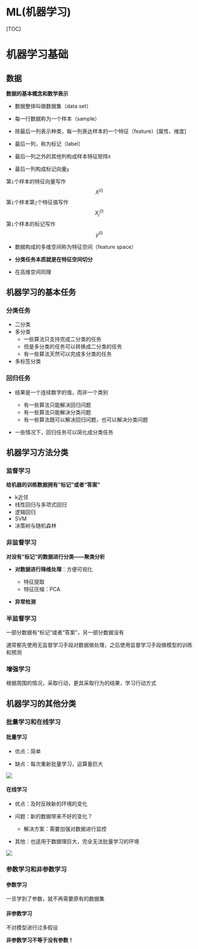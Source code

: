 # ML(机器学习)

[TOC]



# 机器学习基础

## 数据

**数据的基本概念和数学表示**

- 数据整体叫做数据集（data set）
- 每一行数据称为一个样本（sample）
- 除最后一列表示种类，每一列表达样本的一个特征（feature）[属性、维度]
- 最后一列，称为标记（label）



- 最后一列之外的其他列构成样本特征矩阵`X`
- 最后一列构成标记向量`y`





第`i`个样本的特征向量写作
$$
X^{(i)}
$$
第`i`个样本第`j`个特征值写作
$$
X^{(i)}_{j}
$$
第`i`个样本的标记写作
$$
y^{(i)}
$$


- 数据构成的多维空间称为特征空间（feature space）

-  **分类任务本质就是在特征空间切分**
- 在高维空间同理



## 机器学习的基本任务

### 分类任务

- 二分类
- 多分类
  - 一些算法只支持完成二分类的任务
  - 但是多分类的任务可以转换成二分类的任务
  - 有一些算法天然可以完成多分类的任务
- 多标签分类

### 回归任务

- 结果是一个连续数字的值，而非一个类别
  - 有一些算法只能解决回归问题
  - 有一些算法只能解决分类问题
  - 有一些算法既可以解决回归问题，也可以解决分类问题

- 一些情况下，回归任务可以简化成分类任务



## 机器学习方法分类

### 监督学习

**给机器的训练数据拥有“标记”或者“答案”**

- k近邻
- 线性回归与多项式回归
- 逻辑回归
- SVM
- 决策树与随机森林

### 非监督学习

**对没有“标记”的数据进行分类——聚类分析**

- **对数据进行降维处理**：方便可视化
  - 特征提取
  - 特征压缩：PCA

- **异常检测**

### 半监督学习

一部分数据有“标记”或者“答案”，另一部分数据没有

通常都先使用无监督学习手段对数据做处理，之后使用监督学习手段做模型的训练和预测

### 增强学习

根据周围的情况，采取行动，更具采取行为的结果，学习行动方式



## 机器学习的其他分类

### 批量学习和在线学习

#### 批量学习

- 优点：简单

- 缺点：每次重新批量学习，运算量巨大

![](https://photo-bucket-1309504341.cos.ap-beijing.myqcloud.com/%E6%89%B9%E9%87%8F%E5%AD%A6%E4%B9%A0.png)

#### 在线学习

- 优点：及时反映新的环境的变化

- 问题：新的数据带来不好的变化？
  - 解决方案：需要加强对数据进行监控
- 其他：也适用于数据理巨大，完全无法批量学习的环境

![](https://photo-bucket-1309504341.cos.ap-beijing.myqcloud.com/%E5%9C%A8%E7%BA%BF%E5%AD%A6%E4%B9%A0.png)



### 参数学习和非参数学习

#### 参数学习

一旦学到了参数，就不再需要原有的数据集

#### 非参数学习

不对模型进行过多假设

**非参数学习不等于没有参数！**



